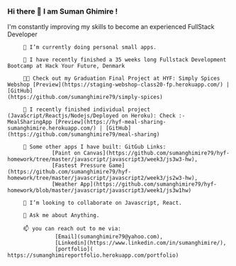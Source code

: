 ### Hi there 👋 I am Suman Ghimire !

<!--
**sumanghimire79/sumanghimire79** is a ✨ _special_ ✨ repository because its `README.md` (this file) appears on your GitHub profile.

Here are some ideas to get you started:

- 🔭 I’m currently working on ...
- 🌱 I’m currently learning ...
- 👯 I’m looking to collaborate on ...
- 🤔 I’m looking for help with ...
- 💬 Ask me about ...
- 📫 How to reach me: ...
- 😄 Pronouns: ...
- ⚡ Fun fact: ...
-->

I'm constantly improving my skills to become an experienced FullStack Developer

         🌱 I’m currently doing personal small apps.

         👯 I have recently finished a 35 weeks long Fullstack Development Bootcamp at Hack Your Future, Denmark

         👩‍🎓 Check out my Graduation Final Project at HYF: Simply Spices Webshop [Preview](https://staging-webshop-class20-fp.herokuapp.com/) | [GitHub]                          (https://github.com/sumanghimire79/simply-spices)

         🌱 I recently finished individual project (JavaScript/Reactjs/Nodejs/Deployed on Heroku): Check :- MealSharingApp [Preview](https://hyf-meal-sharing-                      sumanghimire.herokuapp.com/) | [GitHub](https://github.com/sumanghimire79/meal-sharing)

         🌱 Some other apps I have built: GitGub Links: 
                  [Paint on Canvas](https://github.com/sumanghimire79/hyf-homework/tree/master/javascript/javascript3/week3/js3w3-hw),
                  [Fastest Pressure Game](https://github.com/sumanghimire79/hyf-homework/tree/master/javascript/javascript2/week3/js2w3-hw),
                  [Weather App](https://github.com/sumanghimire79/hyf-homework/blob/master/javascript/javascript3/week1/js3w1hw)

         👯 I’m looking to collaborate on Javascript, React.

         💬 Ask me about Anything.

         📫 you can reach out to me via:
                   [Email](sumanghimire79@yahoo.com),
                   [Linkedin](https://www.linkedin.com/in/sumanghimire/),
                   [portfolio]( https://sumanghimireportfolio.herokuapp.com/portfolio)


